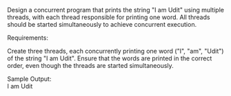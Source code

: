 Design a concurrent program that prints the string "I am Udit" using multiple threads, with each thread responsible for printing one word. All threads should be started simultaneously to achieve concurrent execution.

Requirements:

Create three threads, each concurrently printing one word ("I", "am", "Udit") of the string "I am Udit".
Ensure that the words are printed in the correct order, even though the threads are started simultaneously.

Sample Output:  
I
am
Udit